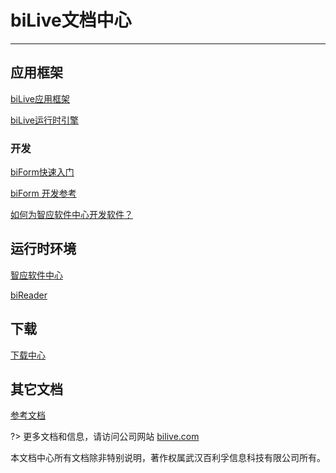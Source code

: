 # biLive文档中心

---

## 应用框架

[biLive应用框架](/bilive/bilive_framework)

[biLive运行时引擎](/runtimeengine/index)

### 开发

[biForm快速入门](/guides/biform_quickstart)

[biForm 开发参考](http://api.bilive.com/#/)

[如何为智应软件中心开发软件？](/dziapp/howto)

## 运行时环境

[智应软件中心](/dziapp/dziapp)

[biReader](/bireader/bireader)

## 下载

[下载中心](/download/index)

## 其它文档

[参考文档](http://staticpages.bilive.com/#/) 

?> 更多文档和信息，请访问公司网站 [bilive.com](https://www.bilive.com)

本文档中心所有文档除非特别说明，著作权属武汉百利孚信息科技有限公司所有。

